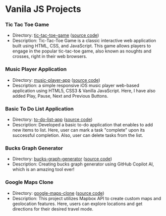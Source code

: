 # Vanila JS Projects

### Tic Tac Toe Game

- Directory: [tic-tac-toe-game](https://dassujan.github.io/Tic-Tac-Toe-Game) ([source code](https://github.com/dassujan/Tic-Tac-Toe-Game))
- Description: Tic-Tac-Toe Game is a classic interactive web application built using HTML, CSS, and JavaScript. This game allows players to engage in the popular tic-tac-toe game, also known as noughts and crosses, right in their web browsers.

### Music Player Application

- Directory: [music-player-app](https://dassujan.github.io/Music-Player-App) ([source code](https://github.com/dassujan/Music-Player-App))
- Description: a simple responsive iOS music player web-based application using HTML5, CSS3 & Vanilla JavaScript. Here, I have also added Play, Pause, Next and Previous Buttons.

### Basic To Do List Application

- Directory: [to-do-list-app](https://dassujan.github.io/To-Do-List-App) ([source code](https://github.com/dassujan/To-Do-List-App))
- Description: Developed a basic to-do application that enables to add new items to list. Here, user can mark a task "complete" upon its successful completion. Also, user can delete tasks from the list.

### Bucks Graph Generator

- Directory: [bucks-graph-generator](https://dassujan.github.io/Bucks-Graph-Generator) ([source code](https://github.com/dassujan/Bucks-Graph-Generator))
- Description: Creating bucks graph generator using GitHub Copilot AI, which is an amazing tool ever!

### Google Maps Clone

- Directory: [google-maps-clone](https://dassujan.github.io/Google-Maps-Clone) ([source code](https://github.com/dassujan/Google-Maps-Clone))
- Description: This project utilizes Mapbox API to create custom maps and geolocation features. Here, users can explore locations and get directions for their desired travel mode.
